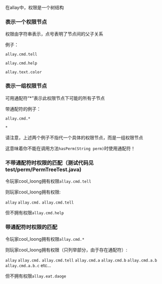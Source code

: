 在allay中，权限是一个树结构

### 表示一个权限节点

权限由字符串表示，点号表明了节点间的父子关系

例子：

```allay.cmd.tell```

```allay.cmd.help```

```allay.text.color```

### 表示一组权限节点

可用通配符“*”表示此权限节点下可能的所有子节点

带通配符的例子：

```allay.cmd.*```

```*```

请注意，上述两个例子不指代一个具体的权限节点，而是一组权限节点

这意味着你不能在调用方法```hasPerm(String perm)```时使用通配符！

### 不带通配符时权限的匹配（测试代码见test/perm/PermTreeTest.java)

令玩家cool_loong拥有权限```allay.cmd.tell```

则玩家cool_loong拥有权限:

```allay```
```allay.cmd.```
```allay.cmd.tell```

但不拥有权限```allay.cmd.help```

### 带通配符时权限的匹配

令玩家cool_loong拥有权限```allay.cmd.*```


则玩家cool_loong拥有权限（只列举部分，由于存在通配符）:

```allay```
```allay.cmd.```
```allay.cmd.tell```
```allay.cmd.a```
```allay.cmd.b```
```allay.cmd.a.b```
```allay.cmd.a.b.c```
etc...

但不拥有权限```allay.eat.daoge```
